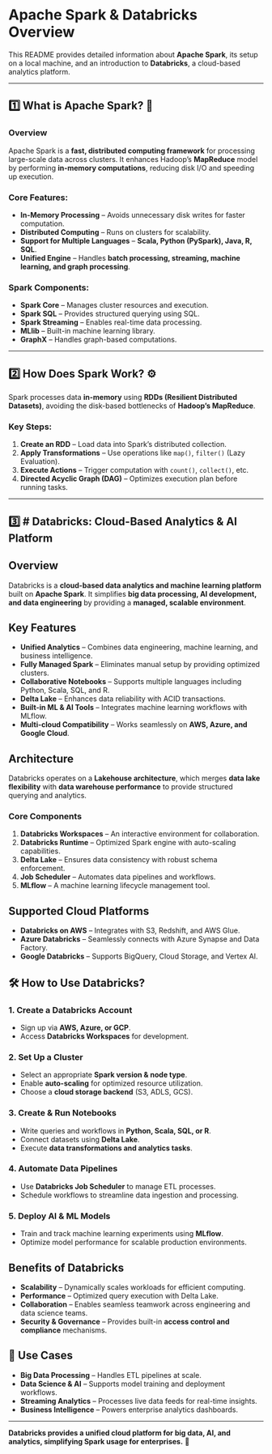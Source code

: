 # Apache Spark & Databricks Overview

This README provides detailed information about **Apache Spark**, its setup on a local machine, and an introduction to **Databricks**, a cloud-based analytics platform.

---

## 1️⃣ What is Apache Spark? 🚀

### Overview
Apache Spark is a **fast, distributed computing framework** for processing large-scale data across clusters. It enhances Hadoop’s **MapReduce** model by performing **in-memory computations**, reducing disk I/O and speeding up execution.

### Core Features:
- **In-Memory Processing** – Avoids unnecessary disk writes for faster computation.
- **Distributed Computing** – Runs on clusters for scalability.
- **Support for Multiple Languages** – **Scala, Python (PySpark), Java, R, SQL**.
- **Unified Engine** – Handles **batch processing, streaming, machine learning, and graph processing**.

### Spark Components:
- **Spark Core** – Manages cluster resources and execution.
- **Spark SQL** – Provides structured querying using SQL.
- **Spark Streaming** – Enables real-time data processing.
- **MLlib** – Built-in machine learning library.
- **GraphX** – Handles graph-based computations.

---

## 2️⃣ How Does Spark Work? ⚙️

Spark processes data **in-memory** using **RDDs (Resilient Distributed Datasets)**, avoiding the disk-based bottlenecks of **Hadoop’s MapReduce**.

### **Key Steps:**
1. **Create an RDD** – Load data into Spark’s distributed collection.
2. **Apply Transformations** – Use operations like `map()`, `filter()` (Lazy Evaluation).
3. **Execute Actions** – Trigger computation with `count()`, `collect()`, etc.
4. **Directed Acyclic Graph (DAG)** – Optimizes execution plan before running tasks.

---

## 3️⃣ # Databricks: Cloud-Based Analytics & AI Platform

## Overview
Databricks is a **cloud-based data analytics and machine learning platform** built on **Apache Spark**. It simplifies **big data processing, AI development, and data engineering** by providing a **managed, scalable environment**.

##  Key Features
- **Unified Analytics** – Combines data engineering, machine learning, and business intelligence.
- **Fully Managed Spark** – Eliminates manual setup by providing optimized clusters.
- **Collaborative Notebooks** – Supports multiple languages including Python, Scala, SQL, and R.
- **Delta Lake** – Enhances data reliability with ACID transactions.
- **Built-in ML & AI Tools** – Integrates machine learning workflows with MLflow.
- **Multi-cloud Compatibility** – Works seamlessly on **AWS, Azure, and Google Cloud**.

##  Architecture
Databricks operates on a **Lakehouse architecture**, which merges **data lake flexibility** with **data warehouse performance** to provide structured querying and analytics.

###  **Core Components**
1. **Databricks Workspaces** – An interactive environment for collaboration.
2. **Databricks Runtime** – Optimized Spark engine with auto-scaling capabilities.
3. **Delta Lake** – Ensures data consistency with robust schema enforcement.
4. **Job Scheduler** – Automates data pipelines and workflows.
5. **MLflow** – A machine learning lifecycle management tool.

##  Supported Cloud Platforms
- **Databricks on AWS** – Integrates with S3, Redshift, and AWS Glue.  
- **Azure Databricks** – Seamlessly connects with Azure Synapse and Data Factory.  
- **Google Databricks** – Supports BigQuery, Cloud Storage, and Vertex AI.

## 🛠 How to Use Databricks?
### **1. Create a Databricks Account**
- Sign up via **AWS, Azure, or GCP**.
- Access **Databricks Workspaces** for development.

###  **2. Set Up a Cluster**
- Select an appropriate **Spark version & node type**.
- Enable **auto-scaling** for optimized resource utilization.
- Choose a **cloud storage backend** (S3, ADLS, GCS).

###  **3. Create & Run Notebooks**
- Write queries and workflows in **Python, Scala, SQL, or R**.
- Connect datasets using **Delta Lake**.
- Execute **data transformations and analytics tasks**.

###  **4. Automate Data Pipelines**
- Use **Databricks Job Scheduler** to manage ETL processes.
- Schedule workflows to streamline data ingestion and processing.

###  **5. Deploy AI & ML Models**
- Train and track machine learning experiments using **MLflow**.
- Optimize model performance for scalable production environments.

##  Benefits of Databricks
- **Scalability** – Dynamically scales workloads for efficient computing.  
- **Performance** – Optimized query execution with Delta Lake.  
- **Collaboration** – Enables seamless teamwork across engineering and data science teams.  
- **Security & Governance** – Provides built-in **access control and compliance** mechanisms.  

## 🎯 Use Cases
- **Big Data Processing** – Handles ETL pipelines at scale.  
- **Data Science & AI** – Supports model training and deployment workflows.  
- **Streaming Analytics** – Processes live data feeds for real-time insights.  
- **Business Intelligence** – Powers enterprise analytics dashboards.  

---

 **Databricks provides a unified cloud platform for big data, AI, and analytics, simplifying Spark usage for enterprises.** 🚀  
